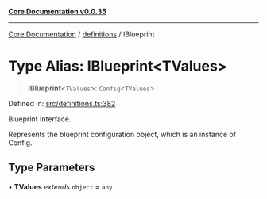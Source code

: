 [**Core Documentation v0.0.35**](../../README.md)

***

[Core Documentation](../../modules.md) / [definitions](../README.md) / IBlueprint

# Type Alias: IBlueprint\<TValues\>

> **IBlueprint**\<`TValues`\>: `Config`\<`TValues`\>

Defined in: [src/definitions.ts:382](https://github.com/stonemjs/core/blob/c9d95b58ccfb8efcaba0bed7bbf19084836cc28d/src/definitions.ts#L382)

Blueprint Interface.

Represents the blueprint configuration object, which is an instance of Config.

## Type Parameters

• **TValues** *extends* `object` = `any`
